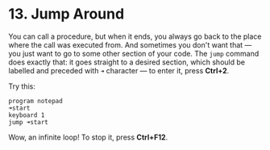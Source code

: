 # 13.  Jump Around

You can call a procedure, but when it ends, you always go back to the place where the call was executed from. And sometimes you don't want that — you just want to go to some other section of your code. The `jump` command does exactly that: it goes straight to a desired section, which should be labelled and preceded with `➜` character — to enter it, press **Ctrl+2**.

Try this:

```text
program notepad
➜start
keyboard 1
jump ➜start
```

Wow, an infinite loop! To stop it, press **Ctrl+F12**.

